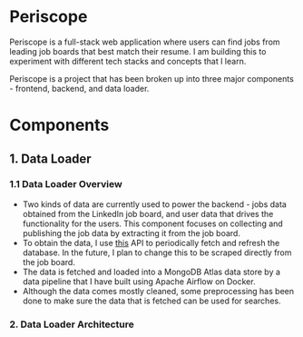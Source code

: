 # Periscope

Periscope is a full-stack web application where users can find jobs from leading job boards that best match their resume. I am building this to experiment with different tech stacks and concepts that I learn.

Periscope is a project that has been broken up into three major components - frontend, backend, and data loader.


# Components

## 1. Data Loader

### 1.1 Data Loader Overview
* Two kinds of data are currently used to power the backend - jobs data obtained from the LinkedIn job board, and user data that drives the functionality for the users. This component focuses on collecting and publishing the job data by extracting it from the job board.
* To obtain the data, I use [this](https://rapidapi.com/letscrape-6bRBa3QguO5/api/jsearch/) API to periodically fetch and refresh the database. In the future, I plan to change this to be scraped directly from the job board.
* The data is fetched and loaded into a MongoDB Atlas data store by a data pipeline that I have built using Apache Airflow on Docker.
* Although the data comes mostly cleaned, some preprocessing has been done to make sure the data that is fetched can be used for searches.

### 2. Data Loader Architecture


